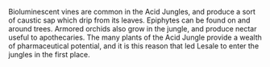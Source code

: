 Bioluminescent vines are common in the Acid Jungles, and produce a sort of caustic sap which drip from its leaves. Epiphytes can be found on and around trees. Armored orchids also grow in the jungle, and produce nectar useful to apothecaries. The many plants of the Acid Jungle provide a wealth of pharmaceutical potential, and it is this reason that led Lesale to enter the jungles in the first place.